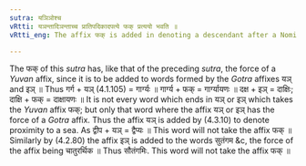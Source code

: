```yaml
---
sutra: यञिञोश्च
vRtti: यञन्तादिञन्ताच्च प्रातिपदिकादपत्ये फक् प्रत्ययो भवति ॥
vRtti_eng: The affix फक् is added in denoting a descendant after a Nominal-stem ending in the affixes यञ् and इञ् ॥

---
```

The फक् of this _sutra_ has, like that of the preceding _sutra_, the force of a _Yuvan_ affix, since it is to be added to words formed by the _Gotra_ affixes यञ् and इञ् ॥ Thus गर्ग + यञ् (4.1.105) = गार्ग्यः ॥ गार्ग्य + फक् = गार्ग्यायणः ॥ दक्ष + इञ् = दाक्षिः; दाक्षि + फक् = दाक्षायणः ॥ It is not every word which ends in यञ् or इञ् which takes the _Yuvan_ affix फक्; but only that word where the affix यञ् or इञ् has the force of a _Gotra_ affix. Thus the affix यञ् is added by (4.3.10) to denote proximity to a sea. As द्वीप + यञ् = द्वैप्यः ॥ This word will not take the affix फक् ॥ Similarly by (4.2.80) the affix इञ् is added to the words सुतंगम &c, the force of the affix being चातुरर्थिक ॥ Thus सौतंगमिः. This word will not take the affix फक् ॥